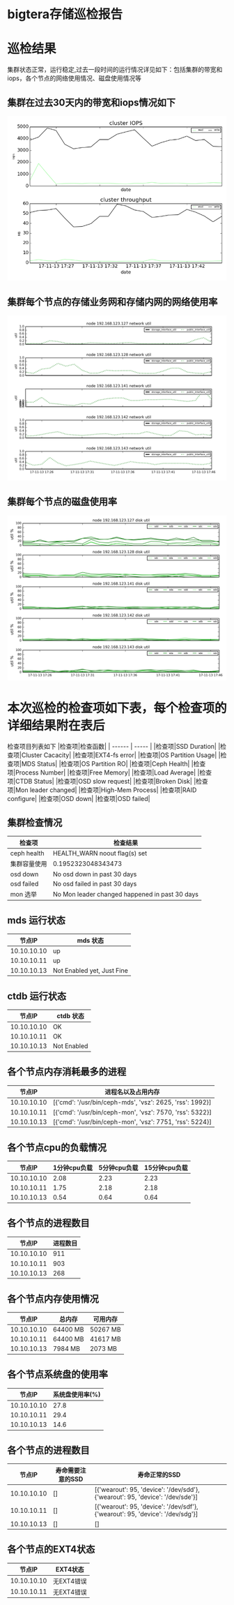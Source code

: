 #                    **bigtera存储巡检报告**
# 巡检结果
集群状态正常，运行稳定,过去一段时间的运行情况详见如下：包括集群的带宽和iops，各个节点的网络使用情况、磁盘使用情况等
## 集群在过去30天内的带宽和iops情况如下
![](cluster.png)
## 集群每个节点的存储业务网和存储内网的网络使用率
![](allnode_network_util.png)
## 集群每个节点的磁盘使用率
![](allnode_disk_util.png)
# 本次巡检的检查项如下表，每个检查项的详细结果附在表后
检查项目列表如下
|检查项|检查函数|
| ------ | ----- |
|检查项|SSD Duration|
|检查项|Cluster Cacacity|
|检查项|EXT4-fs error|
|检查项|OS Partition Usage|
|检查项|MDS Status|
|检查项|OS Partition RO|
|检查项|Ceph Health|
|检查项|Process Number|
|检查项|Free Memory|
|检查项|Load Average|
|检查项|CTDB Status|
|检查项|OSD slow request|
|检查项|Broken Disk|
|检查项|Mon leader changed|
|检查项|High-Mem Process|
|检查项|RAID configure|
|检查项|OSD down|
|检查项|OSD failed|
## 集群检查情况
|检查项|检查结果|
| ------ | ----- |
|ceph health|HEALTH_WARN noout flag(s) set|
|集群容量使用|0.1952323048343473|
|osd down|No osd down in past 30 days|
|osd failed|No osd failed in past 30 days|
|mon 选举|No Mon leader changed happened in past 30 days|
## mds 运行状态
|节点IP|mds 状态|
| ------ | ----- |
|10.10.10.10|up|
|10.10.10.11|up|
|10.10.10.13|Not Enabled yet, Just Fine|
## ctdb 运行状态
|节点IP|ctdb 状态|
| ------ | ----- |
|10.10.10.10|OK|
|10.10.10.11|OK|
|10.10.10.13|Not Enabled|
## 各个节点内存消耗最多的进程
|节点IP|进程名以及占用内存|
| ------ | ----- |
|10.10.10.10|[{'cmd': '/usr/bin/ceph-mds', 'vsz': 2625, 'rss': 1992}]|
|10.10.10.11|[{'cmd': '/usr/bin/ceph-mon', 'vsz': 7570, 'rss': 5322}]|
|10.10.10.13|[{'cmd': '/usr/bin/ceph-mon', 'vsz': 7751, 'rss': 5224}]|
## 各个节点cpu的负载情况
|节点IP|1分钟cpu负载|5分钟cpu负载|15分钟cpu负载|
| ------ | ----- | ----- | ----- |
|10.10.10.10|2.08|2.23|2.23|
|10.10.10.11|1.75|2.18|2.18|
|10.10.10.13|0.54|0.64|0.64|
## 各个节点的进程数目
|节点IP|进程数目|
| ------ | ----- |
|10.10.10.10|911|
|10.10.10.11|903|
|10.10.10.13|268|
## 各个节点内存使用情况
|节点IP|总内存|可用内存|
| ------ | ----- | ----- |
|10.10.10.10|64400 MB|50267 MB|
|10.10.10.11|64400 MB|41617 MB|
|10.10.10.13|7984 MB|2073 MB|
## 各个节点系统盘的使用率
|节点IP|系统盘使用率(%)|
| ------ | ----- |
|10.10.10.10|27.8|
|10.10.10.11|29.4|
|10.10.10.13|14.6|
## 各个节点的进程数目
|节点IP|寿命需要注意的SSD|寿命正常的SSD|
| ------ | ----- |----- |
|10.10.10.10|[]|[{'wearout': 95, 'device': '/dev/sdd'}, {'wearout': 95, 'device': '/dev/sde'}]|
|10.10.10.11|[]|[{'wearout': 95, 'device': '/dev/sdf'}, {'wearout': 95, 'device': '/dev/sdg'}]|
|10.10.10.13|[]|[]|
## 各个节点的EXT4状态
|节点IP|EXT4状态|
| ------ | ----- |
|10.10.10.10|无EXT4错误|
|10.10.10.11|无EXT4错误|
